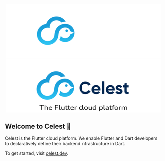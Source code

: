<p align="center">
<img src="https://github.com/celest-dev/.github/blob/main/profile/logo-dark.png#gh-dark-mode-only" width="500">
<img src="https://github.com/celest-dev/.github/blob/main/profile/logo-light.png#gh-light-mode-only" width="500">
</p>

## Welcome to Celest 👋

Celest is the Flutter cloud platform. We enable Flutter and Dart developers to declaratively define their backend infrastructure in Dart.

To get started, visit [celest.dev](https://www.celest.dev/docs/get-started).
